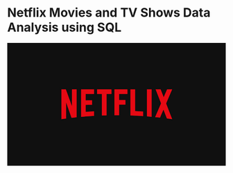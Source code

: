 # Netflix Movies and TV Shows Data Analysis using SQL

![Netflix Logo](https://github.com/kukashot/Netflix_SQL_Project/blob/main/BrandAssets_Logos_01-Wordmark.jpg)

